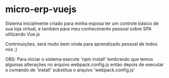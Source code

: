 # micro-erp-vuejs

Sistema inicialmente criado para minha esposa ter um controle básico de sua loja virtual, e também para meu conhecimento pessoal sobre SPA utilizando Vue.js

Contrinuições, será muito bem vinda para aprendizado pessoal de todos nós ;) 


OBS: Para iniciar o sistema execute 'npm install' lembrando que temos algumas alterações no arquivo webpack.config.js então depois de executar o comando de 'install' substitua o arquivo 'webpack.config.js'
